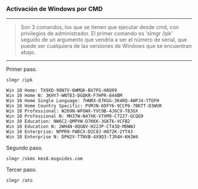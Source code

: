 ### Activación de Windows por CMD

---

> Son 3 comandos, los que se tienen que ejecutar desde cmd, con privilegios de administrador. El primer comando es 'slmgr /ipk' seguido de un argumento que vendría a ser el número de serial, que puede ser cualquiera de las versiones de Windows que se encuentran abajo.

---

Primer paso.

	slmgr /ipk 

	Win 10 Home: TX9XD-98N7V-6WMQ6-BX7FG-H8Q99
	Win 10 Home N: 3KHY7-WNT83-DGQKR-F7HPR-844BM
	Win 10 Home Single Language: 7HNRX-D7KGG-3K4RQ-4WPJ4-YTDFH
	Win 10 Home Country Specific: PVMJN-6DFY6-9CCP6-7BKTT-D3WVR
	Win 10 Professional: W269N-WFGWX-YVC9B-4J6C9-T83GX
	Win 10 Professional N: MH37W-N47XK-V7XM9-C7227-GCQG9
	Win 10 Education: NW6C2-QMPVW-D7KKK-3GKT6-VCFB2
	Win 10 Education N: 2WH4N-8QGBV-H22JP-CT43Q-MDWWJ
	Win 10 Enterprise: NPPR9-FWDCX-D2C8J-H872K-2YT43
	Win 10 Enterprise N: DPH2V-TTNVB-4X9Q3-TJR4H-KHJW4

Segundo paso.

	slmgr /skms kms8.msguides.com

Tercer paso.

	slmgr /ato
